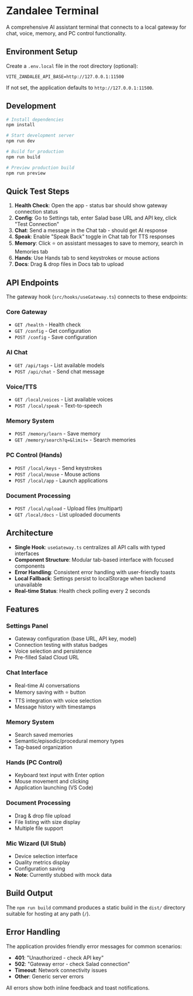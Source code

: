 
# Zandalee Terminal

A comprehensive AI assistant terminal that connects to a local gateway for chat, voice, memory, and PC control functionality.

## Environment Setup

Create a `.env.local` file in the root directory (optional):

```env
VITE_ZANDALEE_API_BASE=http://127.0.0.1:11500
```

If not set, the application defaults to `http://127.0.0.1:11500`.

## Development

```bash
# Install dependencies
npm install

# Start development server
npm run dev

# Build for production
npm run build

# Preview production build
npm run preview
```

## Quick Test Steps

1. **Health Check**: Open the app - status bar should show gateway connection status
2. **Config**: Go to Settings tab, enter Salad base URL and API key, click "Test Connection"
3. **Chat**: Send a message in the Chat tab - should get AI response
4. **Speak**: Enable "Speak Back" toggle in Chat tab for TTS responses
5. **Memory**: Click ⭐ on assistant messages to save to memory, search in Memories tab
6. **Hands**: Use Hands tab to send keystrokes or mouse actions
7. **Docs**: Drag & drop files in Docs tab to upload

## API Endpoints

The gateway hook (`src/hooks/useGateway.ts`) connects to these endpoints:

### Core Gateway
- `GET /health` - Health check
- `GET /config` - Get configuration
- `POST /config` - Save configuration

### AI Chat
- `GET /api/tags` - List available models
- `POST /api/chat` - Send chat message

### Voice/TTS
- `GET /local/voices` - List available voices
- `POST /local/speak` - Text-to-speech

### Memory System
- `POST /memory/learn` - Save memory
- `GET /memory/search?q=&limit=` - Search memories

### PC Control (Hands)
- `POST /local/keys` - Send keystrokes
- `POST /local/mouse` - Mouse actions
- `POST /local/app` - Launch applications

### Document Processing
- `POST /local/upload` - Upload files (multipart)
- `GET /local/docs` - List uploaded documents

## Architecture

- **Single Hook**: `useGateway.ts` centralizes all API calls with typed interfaces
- **Component Structure**: Modular tab-based interface with focused components
- **Error Handling**: Consistent error handling with user-friendly toasts
- **Local Fallback**: Settings persist to localStorage when backend unavailable
- **Real-time Status**: Health check polling every 2 seconds

## Features

### Settings Panel
- Gateway configuration (base URL, API key, model)
- Connection testing with status badges
- Voice selection and persistence
- Pre-filled Salad Cloud URL

### Chat Interface
- Real-time AI conversations
- Memory saving with ⭐ button
- TTS integration with voice selection
- Message history with timestamps

### Memory System
- Search saved memories
- Semantic/episodic/procedural memory types
- Tag-based organization

### Hands (PC Control)
- Keyboard text input with Enter option
- Mouse movement and clicking
- Application launching (VS Code)

### Document Processing
- Drag & drop file upload
- File listing with size display
- Multiple file support

### Mic Wizard (UI Stub)
- Device selection interface
- Quality metrics display
- Configuration saving
- **Note**: Currently stubbed with mock data

## Build Output

The `npm run build` command produces a static build in the `dist/` directory suitable for hosting at any path (`/`).

## Error Handling

The application provides friendly error messages for common scenarios:
- **401**: "Unauthorized - check API key"
- **502**: "Gateway error - check Salad connection"
- **Timeout**: Network connectivity issues
- **Other**: Generic server errors

All errors show both inline feedback and toast notifications.
